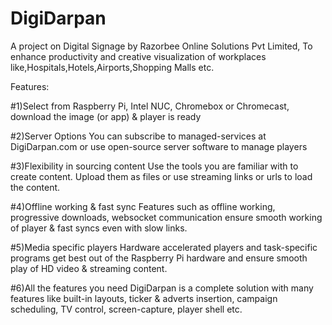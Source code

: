 # DigiDarpan
A project on Digital Signage by Razorbee Online Solutions Pvt Limited, To enhance productivity and creative visualization of workplaces like,Hospitals,Hotels,Airports,Shopping Malls etc.




Features:


#1)Select from Raspberry Pi, Intel NUC, Chromebox or Chromecast, download the image (or app) & player is ready

#2)Server Options
You can subscribe to managed-services at DigiDarpan.com or use open-source server software to manage players

#3)Flexibility in sourcing content
Use the tools you are familiar with to create content. Upload them as files or use streaming links or urls to load the content.

#4)Offline working & fast sync
Features such as offline working, progressive downloads, websocket communication ensure smooth working of player & fast syncs even with slow links.

#5)Media specific players
Hardware accelerated players and task-specific programs get best out of the Raspberry Pi hardware and ensure smooth play of HD video & streaming content.

#6)All the features you need
DigiDarpan is a complete solution with many features like built-in layouts, ticker & adverts insertion, campaign scheduling, TV control, screen-capture, player shell etc.
